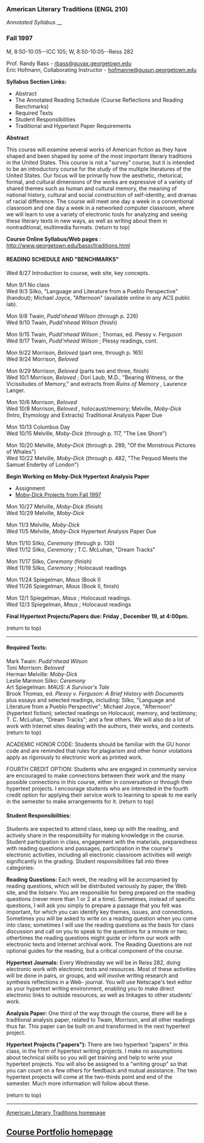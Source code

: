 

###  American Literary Traditions (ENGL 210)

_Annotated_ _Syllabus_ __

###  Fall 1997  
M, 8:50-10:05--ICC 105; W, 8:50-10:05--Reiss 282

Prof. Randy Bass - [rbass@guvax.georgetown.edu
](mailto:rbass@guvax.georgetown.edu)  
Eric Hofmann, Collaborating Instructor -
[hofmanne@gusun.georgetown.edu](mailto:hofmanne@gusun.georgetown.edu)

**Syllabus Section Links:**

* Abstract
* The Annotated Reading Schedule (Course Reflections and Reading Benchmarks)
* Required Texts
* Student Responsibilities
* Traditional and Hypertext Paper Requirements

**Abstract**

This course will examine several works of American fiction as they have shaped
and been shaped by some of the most important literary traditions in the
United States. This course is not a "survey" course, but it is intended to be
an introductory course for the study of the multiple literatures of the United
States. Our focus will be primarily how the aesthetic, rhetorical, formal, and
cultural dimensions of the works are expressive of a variety of shared themes
such as human and cultural memory, the meaning of national history, cultural
and social construction of self-identity, and dramas of racial difference. The
course will meet one day a week in a conventional classroom and one day a week
in a networked computer classroom, where we will learn to use a variety of
electronic tools for analyzing and seeing these literary texts in new ways, as
well as writing about them in nontraditional, multimedia formats. (return to
top)

**Course Online Syllabus/Web pages** :
<http://www.georgetown.edu/bassr/traditions.html>[
](http://www.georgetown.edu/bassr/traditions.html)

####  READING SCHEDULE AND "BENCHMARKS"

Wed 8/27 Introduction to course, web site, key concepts.

Mon 9/1 No class  
Wed 9/3 Silko, "Language and Literature from a Pueblo Perspective" (handout);
Michael Joyce, "Afternoon" (available online in any ACS public lab).

Mon 9/8 Twain, _Pudd'nhead Wilson_ (through p. 226)  
Wed 9/10 Twain, _Pudd'nhead Wilson_ (finish)  

Mon 9/15 Twain, _Pudd'nhead Wilson_ ; Thomas, ed. Plessy v. Ferguson  
Wed 9/17 Twain, _Pudd'nhead Wilson_ ; Plessy readings, cont.

Mon 9/22 Morrison, _Beloved_ (part one, through p. 165)  
Wed 9/24 Morrison, _Beloved_  

Mon 9/29 Morrison, _Beloved_ (parts two and three, finish)  
Wed 10/1 Morrison, _Beloved_ ; Dori Laub, M.D., "Bearing Witness, or the
Vicissitudes of Memory," and extracts from _Ruins of Memory_ , Laurence
Langer.

Mon 10/6 Morrison, _Beloved_  
Wed 10/8 Morrison, _Beloved_ , holocaust/memory; Melville, _Moby-Dick_ (Intro,
Etymology and Extracts) Traditional Analysis Paper Due

Mon 10/13 Columbus Day  
Wed 10/15 Melville, _Moby-Dick_ (through p. 117, "The Lee Shore")  

Mon 10/20 Melville, _Moby-Dick_ (through p. 289, "Of the Monstrous Pictures of
Whales")  
Wed 10/22 Melville, _Moby-Dick_ (through p. 482, "The Pequod Meets the Samuel
Enderby of London")  

**Begin Working on Moby-Dick Hypertext Analysis Paper**

  * Assignment  
  * [Moby-Dick Projects from Fall 1997](http://www.georgetown.edu/bassr/Moby.htm) 

Mon 10/27 Melville, _Moby-Dick_ (finish)  
Wed 10/29 Melville, _Moby-Dick_  

Mon 11/3 Melville, _Moby-Dick_  
Wed 11/5 Melville, _Moby-Dick_ Hypertext Analysis Paper Due  

Mon 11/10 Silko, _Ceremony_ (through p. 130)  
Wed 11/12 Silko, _Ceremony_ ; T.C. McLuhan, "Dream Tracks"

Mon 11/17 Silko, _Ceremony_ (finish)  
Wed 11/19 Silko, _Ceremony_ ; Holocaust readings

Mon 11/24 Spiegelman, _Maus_ (Book I)  
Wed 11/26 Spiegelman, _Maus_ (Book II, finish)

Mon 12/1 Spiegelman, _Maus_ ; Holocaust readings.  
Wed 12/3 Spiegelman, _Maus_ ; Holocaust readings

**Final Hypertext Projects/Papers due: Friday , December 19, at 4:00pm.**

(return to top)

* * *

####  Required Texts:

Mark Twain: _Pudd'nhead Wilson_  
Toni Morrison: _Beloved_  
Herman Melville: _Moby-Dick_  
Leslie Marmon Silko: _Ceremony_  
Art Spiegelman: _MAUS: A Survivor's Tale_  
Brook Thomas, ed. _Plessy v. Ferguson: A Brief History with Documents_  
plus essays and selected readings, including: Silko, "Language and Literature
from a Pueblo Perspective"; Michael Joyce, "Afternoon" (hypertext fiction);
selected readings on Holocaust, memory, and testimony; T. C. McLuhan, "Dream
Tracks"; and a few others. We will also do a lot of work with Internet sites
dealing with the authors, their works, and contexts. (return to top)

ACADEMIC HONOR CODE: Students should be familiar with the GU honor code and
are reminded that rules for plagiarism and other honor violations apply as
rigorously to electronic work as printed work.

FOURTH CREDIT OPTION: Students who are engaged in community service are
encouraged to make connections between their work and the many possible
connections in this course, either in conversation or through their hypertext
projects. I encourage students who are interested in the fourth credit option
for applying their service work to learning to speak to me early in the
semester to make arrangements for it. (return to top)

####  Student Responsibilities:

Students are expected to attend class, keep up with the reading, and actively
share in the responsibility for making knowledge in the course. Student
participation in class, engagement with the materials, preparedness with
reading questions and passages, participation in the course's electronic
activities, including all electronic classroom activities will weigh
significantly in the grading. Student responsibilities fall into three
categories:

**Reading Questions:** Each week, the reading will be accompanied by reading
questions, which will be distributed variously by paper, the Web site, and the
listserv. You are responsible for being prepared on the reading questions
(never more than 1 or 2 at a time). Sometimes, instead of specific questions,
I will ask you simply to prepare a passage that you felt was important, for
which you can identify key themes, issues, and connections. Sometimes you will
be asked to write on a reading question when you come into class; sometimes I
will use the reading questions as the basis for class discussion and call on
you to speak to the questions for a minute or two; othertimes the reading
questions might guide or inform our work with electronic texts and Internet
archival work. The Reading Questions are not optional guides for the reading,
but a critical component of the course.  

**Hypertext Journals:** Every Wednesday we will be in Reiss 282, doing
electronic work with electronic texts and resources. Most of these activities
will be done in pairs, or groups, and will involve writing research and
synthesis reflections in a Web- journal. You will use Netscape's text editor
as your hypertext writing environment, enabling you to make direct electronic
links to outside resources, as well as linkages to other students' work.  

**Analysis Paper:** One third of the way through the course, there will be a
traditional analysis paper, related to Twain, Morrison, and all other readings
thus far. This paper can be built on and transformed in the next hypertext
project.  

**Hypertext Projects ("papers"):** There are two hypertext "papers" in this
class, in the form of hypertext writing projects. I make no assumptions about
technical skills so you will get training and help to write your hypertext
projects. You will also be assigned to a "writing group" so that you can count
on a few others for feedback and mutual assistance. The two hypertext projects
will come at the two-thirds point and end of the semester. Much more
information will follow about these.  

(return to top)

* * *

[American Literary Traditions
homepage](http://www.georgetown.edu/bassr/traditions.html)

[Course Portfolio homepage](http://www.georgetown.edu/bassr/portfolio/amlit/)  
---  


